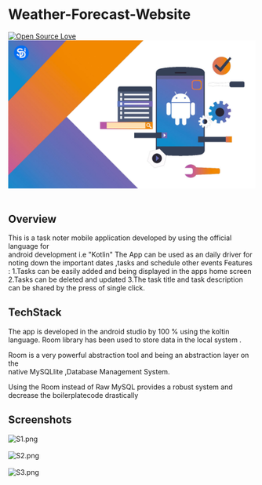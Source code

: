 # Weather-Forecast-Website
[![Open Source Love](https://badges.frapsoft.com/os/v1/open-source.svg?v=103)](https://github.com/ellerbrock/open-source-badges/)<br>
   ![S1.png](https://github.com/shubham212001/NoteMemo/blob/master/kotlin-into.jpg)
<br><br>
## Overview
This is a task noter mobile application developed by using the official language for <br>
android development i.e "Kotlin"
The App can be used as an daily driver for noting down the important dates ,tasks and schedule other events
Features :
1.Tasks can be easily added and being displayed in the apps home screen
2.Tasks can be deleted and updated 
3.The task title and task description can be shared by the press of single click.

## TechStack

The app is developed in the android studio by 100 % using the koltin language.
Room library has been used to store data in the local system .

Room is a very powerful abstraction tool and being an abstraction layer on the <br>
native MySQLlite ,Database Management System.<br>

Using the Room instead of Raw MySQL provides a robust system and decrease the boilerplatecode drastically






## Screenshots
![S1.png](https://github.com/suyash-9/Weather-Forecast-Website/blob/main/images/S1.png)
<br><br>
![S2.png](https://github.com/suyash-9/Weather-Forecast-Website/blob/main/images/S2.png)
<br><br>
![S3.png](https://github.com/suyash-9/Weather-Forecast-Website/blob/main/images/S3.png)
<br><br>


